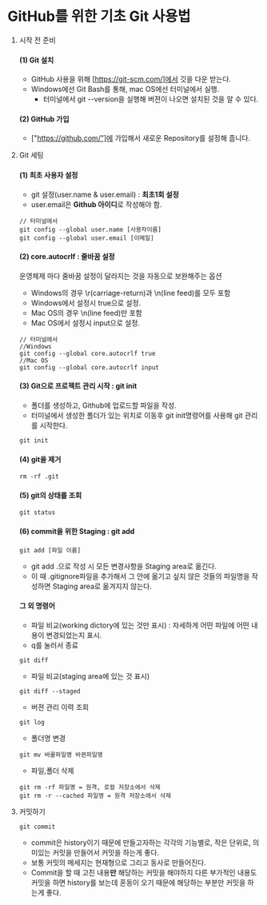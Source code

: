 # GitHub를 위한 기초 Git 사용법

1. 시작 전 준비

   #### (1) Git 설치

   - GitHub 사용을 위해 [https://git-scm.com/]에서 깃을 다운 받는다.
   - Windows에선 Git Bash를 통해, mac OS에선 터미널에서 실행.
     - 터미널에서 git --version을 실행해 버젼이 나오면 설치된 것을 알 수 있다.

   #### (2) GitHub 가입

   - ["https://github.com/"]에 가입해서 새로운 Repository를 설정해 줍니다.

2. Git 세팅
   #### (1) 최초 사용자 설정
   - git 설정(user.name & user.email) : **최초1회 설정**
   - user.email은 **Github 아이디**로 작성해야 함.
   ```
   // 터미널에서
   git config --global user.name [사용자이름]
   git config --global user.email [이메일]
   ```
   #### (2) core.autocrlf : 줄바꿈 설정
   운영체제 마다 줄바꿈 설정이 달라지는 것을 자동으로 보완해주는 옵션
   - Windows의 경우 \r(carriage-return)과 \n(line feed)를 모두 포함
   - Windows에서 설정시 true으로 설정.
   - Mac OS의 경우 \n(line feed)만 포함
   - Mac OS에서 설정시 input으로 설정.
   ```
   // 터미널에서
   //Windows
   git config --global core.autocrlf true
   //Mac OS
   git config --global core.autocrlf input
   ```
   #### (3) Git으로 프로젝트 관리 시작 : git init
   - 폴더를 생성하고, Github에 업로드할 파일을 작성.
   - 터미널에서 생성한 폴더가 있는 위치로 이동후 git init명령어를 사용해 git 관리를 시작한다.
   ```
   git init
   ```
   #### (4) git을 제거
   ```
   rm -rf .git
   ```
   #### (5) git의 상태를 조회
   ```
   git status
   ```
   #### (6) commit을 위한 Staging : git add
   ```
   git add [파일 이름]
   ```
   - git add .으로 작성 시 모든 변경사항을 Staging area로 옮긴다.
   - 이 때 .gitignore파일을 추가해서 그 안에 옮기고 싶지 않은 것들의 파일명을 작성하면 Staging area로 옮겨지지 않는다.
   #### 그 외 명령어
   - 파일 비교(working dictory에 있는 것만 표시) : 자세하게 어떤 파일에 어떤 내용이 변경되었는지 표시.
   - q를 눌러서 종료
   ```
   git diff
   ```
   - 파일 비교(staging area에 있는 것 표시)
   ```
   git diff --staged
   ```
   - 버젼 관리 이력 조회
   ```
   git log
   ```
   - 폴더명 변경
   ```
   git mv 바꿀파일명 바뀐파일명
   ```
   - 파일,폴더 삭제
   ```
   git rm -rf 파일명 = 원격, 로컬 저장소에서 삭제
   git rm -r --cached 파일명 = 원격 저장소에서 삭제
   ```
3. 커밋하기
   ```
   git commit
   ```
   - commit은 history이기 때문에 만들고자하는 각각의 기능별로, 작은 단위로, 의미있는 커밋을 만들어서 커밋을 하는게 좋다.
   - 보통 커밋의 메세지는 현재형으로 그리고 동사로 만들어진다.
   - Commit을 할 때 고친 내용**만** 해당하는 커밋을 해야하지 다른 부가적인 내용도 커밋을 하면 history를 보는데 혼동이 오기 때문에 해당하는 부분만 커밋을 하는게 좋다.

